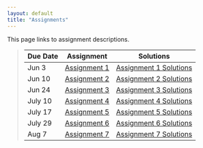```yaml
---
layout: default
title: "Assignments"
---
```


This page links to assignment descriptions.

> Due Date |                Assignment                | Solutions             |
> -------- | ---------------------------------------- | --------------------- |
> Jun 3    | [Assignment 1](../assign/assign01.html)  | [Assignment 1 Solutions](../assign/sol/assign01sol.pdf) |
> Jun 10   | [Assignment 2](../assign/assign02.html)  | [Assignment 2 Solutions](../assign/sol/assign02sol.pdf) |
> Jun 24   | [Assignment 3](../assign/assign03.html)  | [Assignment 3 Solutions](../assign/sol/assign03sol.pdf) |
> July 10  | [Assignment 4](../assign/assign04.html)  | [Assignment 4 Solutions](../assign/sol/assign04sol.pdf) |
> July 17  | [Assignment 5](../assign/assign05.html)  | [Assignment 5 Solutions](../assign/sol/assign05sol.pdf) |
> July 29  | [Assignment 6](../assign/assign06.html)  | [Assignment 6 Solutions](../assign/sol/assign06sol.pdf)|
> Aug 7  | [Assignment 7](../assign/assign07.html)    | [Assignment 7 Solutions](../assign/sol/assign07sol.pdf)|